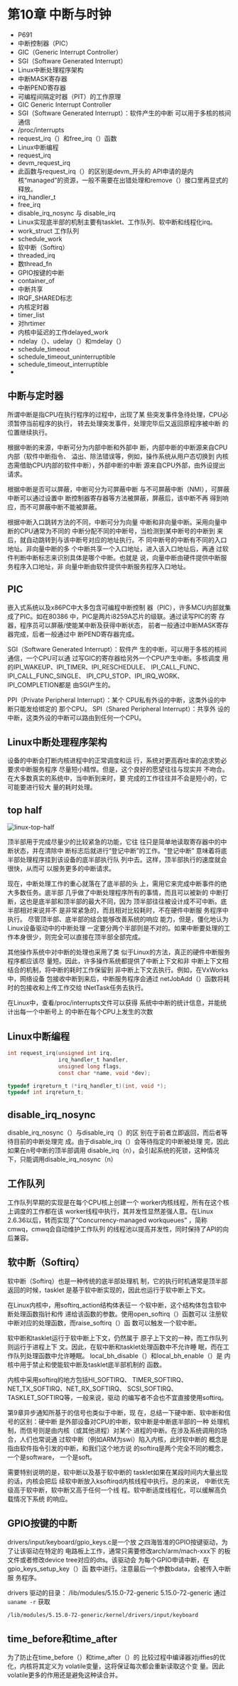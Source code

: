 # 第10章 中断与时钟

- P691
- 中断控制器（PIC）
- GIC（Generic Interrupt Controller）
- SGI（Software Generated Interrupt）
- Linux中断处理程序架构
- 中断MASK寄存器
- 中断PEND寄存器
- 可编程间隔定时器（PIT）的工作原理
-  GIC Generic Interrupt Controller
- SGI（Software Generated Interrupt）：软件产生的中断 可以用于多核的核间通信
- /proc/interrupts
- request_irq（）和free_irq（）函数
- Linux中断编程
- request_irq
- devm_request_irq
- 此函数与request_irq（）的区别是devm_开头的 API申请的是内核“managed”的资源，一般不需要在出错处理和remove（）接口里再显式的释放。
- irq_handler_t
- free_irq
- disable_irq_nosync 与 disable_irq
- Linux实现底半部的机制主要有tasklet、工作队列、软中断和线程化irq。
- work_struct 工作队列
- schedule_work
- 软中断（Softirq）
- threaded_irq
- 数thread_fn
- GPIO按键的中断
- container_of
- 中断共享
- IRQF_SHARED标志
- 内核定时器
- timer_list
- 对hrtimer
- 内核中延迟的工作delayed_work
- ndelay（）、udelay（）和mdelay（）
- schedule_timeout
- schedule_timeout_uninterruptible
- schedule_timeout_interruptible
-

## 中断与定时器

所谓中断是指CPU在执行程序的过程中，出现了某
些突发事件急待处理，CPU必须暂停当前程序的执行，
转去处理突发事件，处理完毕后又返回原程序被中断
的位置继续执行。

根据中断的来源，中断可分为内部中断和外部中
断，内部中断的中断源来自CPU内部（软件中断指令、
溢出、除法错误等，例如，操作系统从用户态切换到
内核态需借助CPU内部的软件中断），外部中断的中断
源来自CPU外部，由外设提出请求。

根据中断是否可以屏蔽，中断可分为可屏蔽中断
与不可屏蔽中断（NMI），可屏蔽中断可以通过设置中
断控制器寄存器等方法被屏蔽，屏蔽后，该中断不再
得到响应，而不可屏蔽中断不能被屏蔽。

根据中断入口跳转方法的不同，中断可分为向量
中断和非向量中断。采用向量中断的CPU通常为不同的
中断分配不同的中断号，当检测到某中断号的中断到
来后，就自动跳转到与该中断号对应的地址执行。不
同中断号的中断有不同的入口地址。非向量中断的多
个中断共享一个入口地址，进入该入口地址后，再通
过软件判断中断标志来识别具体是哪个中断。也就是
说，向量中断由硬件提供中断服务程序入口地址，非
向量中断由软件提供中断服务程序入口地址。

## PIC

嵌入式系统以及x86PC中大多包含可编程中断控制
器（PIC），许多MCU内部就集成了PIC。如在80386
中，PIC是两片i8259A芯片的级联。通过读写PIC的寄
存器，程序员可以屏蔽/使能某中断及获得中断状态，
前者一般通过中断MASK寄存器完成，后者一般通过中
断PEND寄存器完成。

SGI（Software Generated Interrupt）：软件产
生的中断，可以用于多核的核间通信，一个CPU可以通
过写GIC的寄存器给另外一个CPU产生中断。多核调度
用的IPI_WAKEUP、IPI_TIMER、IPI_RESCHEDULE、
IPI_CALL_FUNC、IPI_CALL_FUNC_SINGLE、
IPI_CPU_STOP、IPI_IRQ_WORK、IPI_COMPLETION都是
由SGI产生的。

PPI（Private Peripheral Interrupt）：某个
CPU私有外设的中断，这类外设的中断只能发给绑定的
那个CPU。
SPI（Shared Peripheral Interrupt）：共享外
设的中断，这类外设的中断可以路由到任何一个CPU。

## Linux中断处理程序架构

设备的中断会打断内核进程中的正常调度和运
行，系统对更高吞吐率的追求势必要求中断服务程序
尽量短小精悍。但是，这个良好的愿望往往与现实并
不吻合。在大多数真实的系统中，当中断到来时，要
完成的工作往往并不会是短小的，它可能要进行较大
量的耗时处理。

## top half

![linux-top-half](images/linux-top-half.png)

顶半部用于完成尽量少的比较紧急的功能，它往
往只是简单地读取寄存器中的中断状态，并在清除中
断标志后就进行“登记中断”的工作。“登记中断”
意味着将底半部处理程序挂到该设备的底半部执行队
列中去。这样，顶半部执行的速度就会很快，从而可
以服务更多的中断请求。

现在，中断处理工作的重心就落在了底半部的头
上，需用它来完成中断事件的绝大多数任务。底半部
几乎做了中断处理程序所有的事情，而且可以被新的
中断打断，这也是底半部和顶半部的最大不同，因为
顶半部往往被设计成不可中断。底半部相对来说并不
是非常紧急的，而且相对比较耗时，不在硬件中断服
务程序中执行。
尽管顶半部、底半部的结合能够改善系统的响应
能力，但是，僵化地认为Linux设备驱动中的中断处理
一定要分两个半部则是不对的。如果中断要处理的工
作本身很少，则完全可以直接在顶半部全部完成。


其他操作系统中对中断的处理也采用了类
似于Linux的方法，真正的硬件中断服务程序都应该尽
量短。因此，许多操作系统都提供了中断上下文和非
中断上下文相结合的机制，将中断的耗时工作保留到
非中断上下文去执行。例如，在VxWorks中，网络设备
包接收中断到来后，中断服务程序会通过
netJobAdd（）函数将耗时的包接收和上传工作交给
tNetTask任务去执行。

在Linux中，查看/proc/interrupts文件可以获得
系统中中断的统计信息，并能统计出每一个中断号上
的中断在每个CPU上发生的次数

## Linux中断编程

```c
int request_irq(unsigned int irq,
                irq_handler_t handler,
                unsigned long flags,
                const char *name, void *dev);

typedef irqreturn_t (*irq_handler_t)(int, void *);
typedef int irqreturn_t;
```

## disable_irq_nosync

disable_irq_nosync（）与disable_irq（）的区
别在于前者立即返回，而后者等待目前的中断处理完
成。由于disable_irq（）会等待指定的中断被处理
完，因此如果在n号中断的顶半部调用
disable_irq（n），会引起系统的死锁，这种情况
下，只能调用disable_irq_nosync（n）

## 工作队列

工作队列早期的实现是在每个CPU核上创建一个
worker内核线程，所有在这个核上调度的工作都在该
worker线程中执行，其并发性显然差强人意。在Linux
2.6.36以后，转而实现了“Concurrency-managed
workqueues”
，简称cmwq，cmwq会自动维护工作队列
的线程池以提高并发性，同时保持了API的向后兼容。


## 软中断（Softirq）

软中断（Softirq）也是一种传统的底半部处理机
制，它的执行时机通常是顶半部返回的时候，tasklet
是基于软中断实现的，因此也运行于软中断上下文。

在Linux内核中，用softirq_action结构体表征一
个软中断，这个结构体包含软中断处理函数指针和传
递给该函数的参数。使用open_softirq（）函数可以
注册软中断对应的处理函数，而raise_softirq（）函
数可以触发一个软中断。

软中断和tasklet运行于软中断上下文，仍然属于
原子上下文的一种，而工作队列则运行于进程上下
文。因此，在软中断和tasklet处理函数中不允许睡
眠，而在工作队列处理函数中允许睡眠。
local_bh_disable（）和local_bh_enable（）是
内核中用于禁止和使能软中断及tasklet底半部机制的
函数。

内核中采用softirq的地方包括HI_SOFTIRQ、
TIMER_SOFTIRQ、NET_TX_SOFTIRQ、NET_RX_SOFTIRQ、
SCSI_SOFTIRQ、TASKLET_SOFTIRQ等，一般来说，驱动
的编写者不会也不宜直接使用softirq。

第9章异步通知所基于的信号也类似于中断，现
在，总结一下硬中断、软中断和信号的区别：硬中断
是外部设备对CPU的中断，软中断是中断底半部的一种
处理机制，而信号则是由内核（或其他进程）对某个
进程的中断。在涉及系统调用的场合，人们也常说通
过软中断（例如ARM为swi）陷入内核，此时软中断的
概念是指由软件指令引发的中断，和我们这个地方说
的softirq是两个完全不同的概念，一个是software，
一个是soft。

需要特别说明的是，软中断以及基于软中断的
tasklet如果在某段时间内大量出现的话，内核会把后
续软中断放入ksoftirqd内核线程中执行。总的来说，
中断优先级高于软中断，软中断又高于任何一个线
程。软中断适度线程化，可以缓解高负载情况下系统
的响应。

## GPIO按键的中断

drivers/input/keyboard/gpio_keys.c是一个放
之四海皆准的GPIO按键驱动，为了让该驱动在特定的
电路板上工作，通常只需要修改arch/arm/mach-xxx下
的板文件或者修改device tree对应的dts。该驱动会
为每个GPIO申请中断，在gpio_keys_setup_key（）函
数中进行。注意最后一个参数bdata，会被传入中断服
务程序。

drivers 驱动的目录： /lib/modules/5.15.0-72-generic 
5.15.0-72-generic 通过 `uaname -r` 获取

```sh
/lib/modules/5.15.0-72-generic/kernel/drivers/input/keyboard
```

## time_before和time_after

为了防止在time_before（）和time_after（）的
比较过程中编译器对jiffies的优化，内核将其定义为
volatile变量，这将保证每次都会重新读取这个变
量。因此volatile更多的作用还是避免这种读合并。